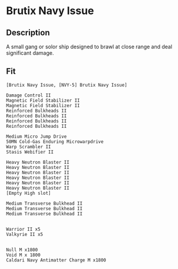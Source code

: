 # Brutix Navy Issue


## Description

A small gang or solor ship designed to brawl at close range and deal significant damage.

## Fit

```
[Brutix Navy Issue, [NVY-5] Brutix Navy Issue]

Damage Control II
Magnetic Field Stabilizer II
Magnetic Field Stabilizer II
Reinforced Bulkheads II
Reinforced Bulkheads II
Reinforced Bulkheads II
Reinforced Bulkheads II

Medium Micro Jump Drive
50MN Cold-Gas Enduring Microwarpdrive
Warp Scrambler II
Stasis Webifier II

Heavy Neutron Blaster II
Heavy Neutron Blaster II
Heavy Neutron Blaster II
Heavy Neutron Blaster II
Heavy Neutron Blaster II
Heavy Neutron Blaster II
[Empty High slot]

Medium Transverse Bulkhead II
Medium Transverse Bulkhead II
Medium Transverse Bulkhead II


Warrior II x5
Valkyrie II x5


Null M x1800
Void M x 1800
Caldari Navy Antimatter Charge M x1800
```